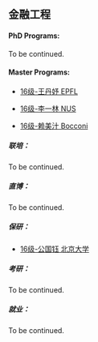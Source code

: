 ## 金融工程

#### PhD Programs:

To be continued.

#### Master Programs:
- [16级-王丹妤 EPFL](grad-application/finance/financial-engineering/[CH]-16-wangdanyu.md)
- [16级-李一林 NUS](grad-application/finance/financial-engineering/[SG]-16-liyilin.md)


- [16级-赖美汁 Bocconi](grad-application/finance/financial-engineering/[IT]-16-laimeizhi.md)

##### 联培：

To be continued.

##### 直博：

To be continued.

##### 保研：

* [16级-公国钰 北京大学](grad-application/finance/financial-engineering/[CH]-16-gongguoyu.md)

##### 考研：

To be continued.

##### 就业：

To be continued.
